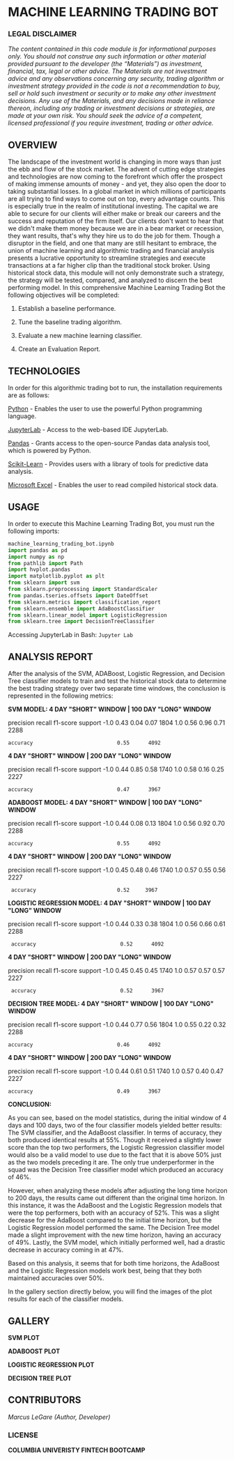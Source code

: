 # MACHINE LEARNING TRADING BOT

### LEGAL DISCLAIMER

*The content contained in this code module is for informational purposes only. You should not construe any such information or other material provided pursuant to the developer (the “Materials”) as investment, financial, tax, legal or other advice. The Materials are not investment advice and any observations concerning any security, trading algorithm or investment strategy provided in the code is not a recommendation to buy, sell or hold such investment or security or to make any other investment decisions. Any use of the Materials, and any decisions made in reliance thereon, including any trading or investment decisions or strategies, are made at your own risk. You should seek the advice of a competent, licensed professional if you require investment, trading or other advice.*

## OVERVIEW

The landscape of the investment world is changing in more ways than just the ebb and flow of the stock market. The advent of cutting edge strategies and technologies are now coming to the forefront which offer the prospect of making immense amounts of money - and yet, they also open the door to taking substantial losses. In a global market in which millions of participants are all trying to find ways to come out on top, every advantage counts. This is especially true in the realm of institutional investing. The capital we are able to secure for our clients will either make or break our careers and the success and reputation of the firm itself. Our clients don't want to hear that we didn't make them money because we are in a bear market or recession, they want results, that's why they hire us to do the job for them. Though a disruptor in the field, and one that many are still hesitant to embrace, the union of machine learning and algorithmic trading and financial analysis presents a lucrative opportunity to streamline strategies and execute transactions at a far higher clip than the traditional stock broker. Using historical stock data, this module will not only demonstrate such a strategy, the strategy will be tested, compared, and analyzed to discern the best performing model. In this comprehensive Machine Learning Trading Bot the following objectives will be completed:

1. Establish a baseline performance.

2. Tune the baseline trading algorithm.

3. Evaluate a new machine learning classifier.

4. Create an Evaluation Report.



## TECHNOLOGIES

In order for this algorithmic trading bot to run, the installation requirements are as follows:

[Python](https://www.python.org/downloads/) - Enables the user to use the powerful Python programming language.

[JupyterLab](https://jupyter.org/) - Access to the web-based IDE JupyterLab.  

[Pandas](https://pandas.pydata.org/) - Grants access to the open-source Pandas data analysis tool, which is powered by Python.

[Scikit-Learn](https://scikit-learn.org/stable/install.html) - Provides users with a library of tools for predictive data analysis.

[Microsoft Excel](https://www.microsoft.com/en-us/microsoft-365/excel) - Enables the user to read compiled historical stock data.


## USAGE

In order to execute this Machine Learning Trading Bot, you must run the following imports:

```python
machine_learning_trading_bot.ipynb
import pandas as pd
import numpy as np
from pathlib import Path
import hvplot.pandas
import matplotlib.pyplot as plt
from sklearn import svm
from sklearn.preprocessing import StandardScaler
from pandas.tseries.offsets import DateOffset
from sklearn.metrics import classification_report
from sklearn.ensemble import AdaBoostClassifier
from sklearn.linear_model import LogisticRegression
from sklearn.tree import DecisionTreeClassifier
```

Accessing JupyterLab in Bash: `Jupyter Lab`



## ANALYSIS REPORT

After the analysis of the SVM, ADABoost, Logistic Regression, and Decision Tree classifier models to train and test the historical stock data to determine the best trading strategy over two separate time windows, the conclusion is represented in the following metrics:

   
**SVM MODEL: 4 DAY "SHORT" WINDOW | 100 DAY "LONG" WINDOW**

   precision    recall  f1-score   support
        -1.0       0.43      0.04      0.07      1804
         1.0       0.56      0.96      0.71      2288

    accuracy                           0.55      4092
   
**4 DAY "SHORT" WINDOW | 200 DAY "LONG" WINDOW**

   precision    recall  f1-score   support
        -1.0       0.44      0.85      0.58      1740
         1.0       0.58      0.16      0.25      2227

    accuracy                           0.47      3967

**ADABOOST MODEL: 4 DAY "SHORT" WINDOW | 100 DAY "LONG" WINDOW**

  precision    recall  f1-score   support
        -1.0       0.44      0.08      0.13      1804
         1.0       0.56      0.92      0.70      2288

    accuracy                           0.55      4092
   
**4 DAY "SHORT" WINDOW | 200 DAY "LONG" WINDOW**

  precision    recall  f1-score   support
        -1.0       0.45      0.48      0.46      1740
         1.0       0.57      0.55      0.56      2227

     accuracy                          0.52     3967


**LOGISTIC REGRESSION MODEL: 4 DAY "SHORT" WINDOW | 100 DAY "LONG" WINDOW**

  precision    recall  f1-score   support
        -1.0       0.44      0.33      0.38      1804
         1.0       0.56      0.66      0.61      2288

     accuracy                           0.52      4092
  
**4 DAY "SHORT" WINDOW | 200 DAY "LONG" WINDOW**

  precision    recall  f1-score   support
        -1.0       0.45      0.45      0.45      1740
         1.0       0.57      0.57      0.57      2227

     accuracy                           0.52      3967

**DECISION TREE MODEL: 4 DAY "SHORT" WINDOW | 100 DAY "LONG" WINDOW**

  precision    recall  f1-score   support
        -1.0       0.44      0.77      0.56      1804
         1.0       0.55      0.22      0.32      2288

    accuracy                           0.46      4092

**4 DAY "SHORT" WINDOW | 200 DAY "LONG" WINDOW**

  precision    recall  f1-score   support
        -1.0       0.44      0.61      0.51      1740
         1.0       0.57      0.40      0.47      2227

    accuracy                           0.49      3967


**CONCLUSION:**

As you can see, based on the model statistics, during the initial window of 4 days and 100 days, two of the four classifier models yielded better results: The SVM classifier, and the AdaBoost classifier. In terms of accuracy, they both produced identical results at 55%. Though it received a slightly lower score than the top two performers, the Logistic Regression classifier model would also be a valid model to use due to the fact that it is above 50% just as the two models preceding it are. The only true underperformer in the squad was the Decision Tree classifier model which produced an accuracy of 46%. 

However, when analyzing these models after adjusting the long time horizon to 200 days, the results came out different than the original time horizon. In this instance, it was the AdaBoost and the Logistic Regression models that were the top performers, both with an accuracy of 52%. This was a slight decrease for the AdaBoost compared to the initial time horizon, but the Logistic Regression model performed the same. The Decision Tree model made a slight improvement with the new time horizon, having an accuracy of 49%. Lastly, the SVM model, which initially performed well, had a drastic decrease in accuracy coming in at 47%. 

Based on this analysis, it seems that for both time horizons, the AdaBoost and the Logistic Regression models work best, being that they both maintained accuracies over 50%.

In the gallery section directly below, you will find the images of the plot results for each of the classifier models.



## GALLERY

**SVM PLOT**



**ADABOOST PLOT**



**LOGISTIC REGRESSION PLOT**



**DECISION TREE PLOT**





## CONTRIBUTORS

*Marcus LeGare (Author, Developer)*

### LICENSE

**COLUMBIA UNIVERISTY FINTECH BOOTCAMP**